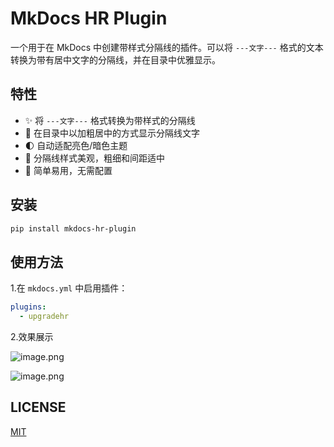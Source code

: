 # MkDocs HR Plugin

一个用于在 MkDocs 中创建带样式分隔线的插件。可以将 `---文字---` 格式的文本转换为带有居中文字的分隔线，并在目录中优雅显示。

## 特性

- ✨ 将 `---文字---` 格式转换为带样式的分隔线
- 📑 在目录中以加粗居中的方式显示分隔线文字
- 🌓 自动适配亮色/暗色主题
- 🎨 分隔线样式美观，粗细和间距适中
- 🚀 简单易用，无需配置

## 安装

```bash
pip install mkdocs-hr-plugin
```

## 使用方法

1.在 `mkdocs.yml` 中启用插件：

```yaml
plugins:
  - upgradehr
```

2.效果展示

![image.png](https://cdn.jsdelivr.net/gh/Auzers/drawingbed/image/20250320110448217.png)

![image.png](https://cdn.jsdelivr.net/gh/Auzers/drawingbed/image/20250320110507583.png)

## LICENSE

[MIT](LICENSE)
